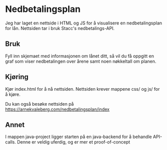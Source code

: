# Nedbetalingsplan

Jeg har laget en nettside i HTML og JS for å visualisere en nedbetalingsplan for lån. Nettsiden tar i bruk Stacc's nedbetalings-API.

## Bruk

Fyll inn skjemaet med informasjonen om lånet ditt, så vil du få oppgitt en graf som viser nedbetalingen over årene samt noen nøkkeltall om planen.

## Kjøring

Kjør index.html for å nå nettsiden. Nettsiden krever mappene css/ og js/ for å kjøre. 

Du kan også besøke nettsiden på https://arnekvaleberg.com/nedbetalingsplan/index

## Annet

I mappen java-project ligger starten på en java-backend for å behandle API-calls. Denne er veldig uferdig, og er mer et proof-of-concept


